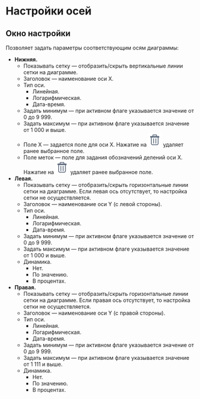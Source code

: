 # Настройки осей

## Окно настройки

Позволяет задать параметры соответствующим осям диаграммы:

* **Нижняя.**
  * Показывать сетку — отобразить/скрыть вертикальные линии сетки на диаграмме.
  * Заголовок — наименование оси X.
  * Тип оси.
    * Линейная.
    * Логарифмическая.
    * Дата-время.
  * Задать минимум — при активном флаге указывается значение от 0 до 9 999.
  * Задать максимум — при активном флаге указывается значение от 1 000 и выше.
  * Поле X — задается поле для оси X. Нажатие на ![](../../images/icons/toolbar-controls/delete_default.svg) удаляет ранее выбранное поле.
  * Поле меток — поле для задания обозначений делений оси X. Нажатие на ![](../../images/icons/toolbar-controls/delete_default.svg) удаляет ранее выбранное поле.
* **Левая.**
  * Показывать сетку — отобразить/скрыть горизонтальные линии сетки на диаграмме. Если левая ось отсутствует, то настройка сетки не осуществляется.
  * Заголовок — наименование оси Y (с левой стороны).
  * Тип оси.
    * Линейная.
    * Логарифмическая.
    * Дата-время.
  * Задать минимум — при активном флаге указывается значение от 0 до 9 999.
  * Задать максимум — при активном флаге указывается значение от 1 000 и выше.
  * Динамика.
    * Нет.
    * По значению.
    * В процентах.
* **Правая.**
  * Показывать сетку — отобразить/скрыть горизонтальные линии сетки на диаграмме. Если правая ось отсутствует, то настройка сетки не осуществляется.
  * Заголовок — наименование оси Y (с правой стороны).
  * Тип оси.
    * Линейная.
    * Логарифмическая.
    * Дата-время.
  * Задать минимум — при активном флаге указывается значение от 0 до 9 999.
  * Задать максимум — при активном флаге указывается значение от 1 111 и выше.
  * Динамика.
    * Нет.
    * По значению.
    * В процентах.
